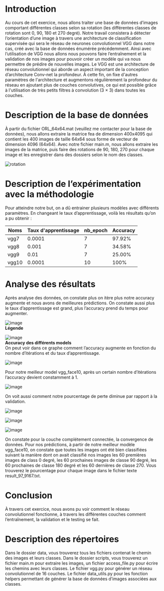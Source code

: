 # Introduction

Au cours de cet exercice, nous allons traiter une base de données d’images comportant  différentes classes selon sa rotation (les différentes classes de rotation sont 0,  90, 180 et 270 degré). Notre travail consistera à détecter l’orientation d’une  image à travers une architecture de classification supervisée qui sera le réseau  de neurones convolutionnel VGG dans notre cas, créé avec la base de données  énumérée précédemment. Ainsi avec l’utilisation de VGG nous allons nous
pouvons faire l’entraînement et la validation de nos images pour pouvoir créer  un modèle qui va nous permettre de prédire de nouvelles images.
Le VGG est une architecture de réseau convolutionnel qui aborde un aspect
important de la conception d’architecture Conv-net la profondeur. À cette fin, on  fixe d'autres paramètres de l'architecture et augmentons régulièrement la  profondeur du réseau en ajoutant plus de couches convolutives, ce qui est  possible grâce à l'utilisation de très petits filtres à convolution (3 × 3) dans toutes  les couches.

# Description de la base de données

À partir du fichier ORL_64x64.mat (veuillez me contacter pour la base de données), nous allons extraire la matrice fea de  dimension 400x4095 qui contient les 400 images de taille 64x64 sous forme de  vecteur de dimension 4096 (64x64). Avec notre fichier main.m, nous allons  extraire les images de la matrice, puis faire des rotations de 90, 180, 270 pour  chaque image et les enregistrer dans des dossiers selon le nom des classes.

![rotation](https://user-images.githubusercontent.com/26171556/36400811-9bd49b78-15a9-11e8-9d68-3748ba6c7590.png)

# Description de l’expérimentation avec la méthodologie

Pour atteindre notre but, on a dû entrainer plusieurs modèles avec différents  paramètres. En changeant le taux d’apprentissage, voilà les résultats qu’on a pu  obtenir :


Noms | Taux d'apprentissage | nb_epoch | Accuracy
-- | -- | -- | --
vgg7 | 0.0001 | 7 | 97.92%
vgg8 | 0.001 | 7 | 34.58%
vgg9 | 0.01 | 7 | 25.00%
vgg10 | 0.0001 | 10 | 100%

# Analyse  des résultats

Après analyse des données, on constate plus on itère plus notre accuracy augmente et nous avons de meilleures prédictions. On constate aussi plus le taux d’apprentissage est grand, plus l’accuracy prend du temps pour augmenter. 

![image](https://user-images.githubusercontent.com/26171556/36400939-6b292588-15aa-11e8-9d72-726f730e7afe.png)
<br />**Légende**

![image](https://user-images.githubusercontent.com/26171556/36400959-8d4f2ffe-15aa-11e8-9a14-827da3884066.png)
<br />**Accuracy des différents models**
<br /> On peut voir dans ce graphe comment l’accuracy augmente en fonction du nombre d’itérations et du taux d’apprentissage.

![image](https://user-images.githubusercontent.com/26171556/36401014-e570f8a2-15aa-11e8-8072-cf25b75c6406.png)

Pour notre meilleur model vgg_face10, après un certain nombre d’itérations l’accuracy devient constamment à 1.

![image](https://user-images.githubusercontent.com/26171556/36401034-0ec1ec34-15ab-11e8-92e8-87f1b49eed77.png)

On voit aussi comment notre pourcentage de perte diminue par rapport à la validation.

![image](https://user-images.githubusercontent.com/26171556/36401054-3c142454-15ab-11e8-8388-24f9eb509e36.png)

![image](https://user-images.githubusercontent.com/26171556/36401090-7aae98fc-15ab-11e8-98c2-b5107024954c.png)

![image](https://user-images.githubusercontent.com/26171556/36401113-a1206010-15ab-11e8-82bf-e9d5e655f503.png)

On constate pour la couche complétement connectée, la convergence de données.
Pour nos prédictions, à partir de notre meilleur modèle vgg_face10, on constate que toutes les images ont été bien classifiées suivant la manière dont on avait classifié nos images les 60 premières images de class 0 degré, les 60 prochaines images de classe 90 degré, les 60 prochaines de classe 180 degré et les 60 dernières de classe 270. Vous trouverez le pourcentage pour chaque image dans le fichier texte result_97_9167.txt.

# Conclusion 

À travers cet exercice, nous avons pu voir comment le réseau convolutionnel fonctionne, à travers les différentes couches comment l’entraînement, la validation et le testing se fait.

# Description des répertoires

Dans le dossier data, vous trouverez tous les fichiers contenat le chemin des images et leurs classes. Dans le dossier scripts, vous trouverez un fichier main.m pour extraire les images, un fichier access_file.py pour écrire les chemins avec leurs classes. Le fichier vgg.py pour générer un réseau convolutionnel de 16 couches. Le fichier data_utils.py pour les fonction helpers permettant de générer la base de données d’images associées aux classes.
